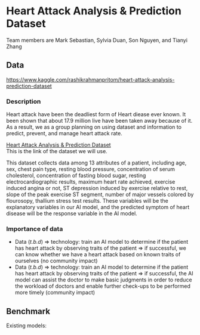 # Heart Attack Analysis & Prediction Dataset
Team members are Mark Sebastian, Sylvia Duan, Son Nguyen, and Tianyi Zhang
## Data
https://www.kaggle.com/rashikrahmanpritom/heart-attack-analysis-prediction-dataset
### Description
Heart attack have been the deadliest form of Heart diease ever known. It been shown that about 17.9 million live have been taken away because of it. As a result, we as a group planning on using dataset and information to predict, prevent, and manage heart attack rate.<br />

[Heart Attack Analysis & Prediction Dataset](https://www.kaggle.com/rashikrahmanpritom/heart-attack-analysis-prediction-dataset)<br />
This is the link of the dataset we will use.<br />

This dataset collects data among 13 attributes of a patient, including age, sex, chest pain type, resting blood pressure, concentration of serum cholesterol, concentration of fasting blood sugar, resting electrocardiographic results, maximum heart rate achieved, exercise induced angina or not, ST depression induced by exercise relative to rest, slope of the peak exercise ST segment, number of major vessels colored by flourosopy, thallium stress test results. These variables will be the explanatory variables in our AI model, and the predicted symptom of heart disease will be the response variable in the AI model.
### Importance of data
- Data (*t.b.d*) => technology: train an AI model to determine if the patient has heart attack by observing traits of the patient => if successful, we can know whether we have a heart attack based on known traits of ourselves (no community impact)
- Data (*t.b.d*) => technology: train an AI model to determine if the patient has heart attack by observing traits of the patient => if successful, the AI model can assist the doctor to make basic judgments in order to reduce the workload of doctors and enable further check-ups to be performed more timely (community impact)
## Benchmark
Existing models:
